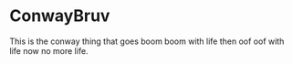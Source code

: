 # ConwayBruv
This is the conway thing that goes boom boom with life then oof oof with life now no more life. 
